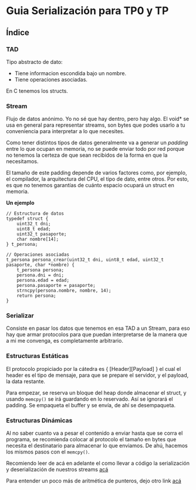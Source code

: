 # Guia Serialización para TP0 y TP

## Índice

### TAD

Tipo abstracto de dato:
- Tiene informacion escondida bajo un nombre.
- Tiene operaciones asociadas.

En C tenemos los structs.

### Stream

Flujo de datos anónimo. Yo no sé que hay dentro, pero hay algo. El void* se usa en general para representar streams, son bytes que podes usarlo a tu conveniencia para interpretar a lo que necesites.

Como tener distintos tipos de datos generalmente va a generar un *padding* entre lo que ocupan en memoria, no se puede enviar todo por red porque no tenemos la certeza de que sean recibidos de la forma en que la necesitamos.

El tamaño de este padding depende de varios factores como, por ejemplo, el compilador, la arquitectura del CPU, el tipo de dato, entre otros. Por esto, es que no tenemos garantías de cuánto espacio ocupará un struct en memoria.

**Un ejemplo**
```
// Estructura de datos
typedef struct {
    uint32_t dni;
    uint8_t edad;
    uint32_t pasaporte;
    char nombre[14];
} t_persona;

// Operaciones asociadas
t_persona persona_crear(uint32_t dni, uint8_t edad, uint32_t pasaporte, char *nombre) {
    t_persona persona;
    persona.dni = dni;
    persona.edad = edad;
    persona.pasaporte = pasaporte;
    strncpy(persona.nombre, nombre, 14);
    return persona;
}
```

### Serializar

Consiste en pasar los datos que tenemos en esa TAD a un Stream, para eso hay que armar protocolos para que puedan interpretarse de la manera que a mi me convenga, es completamente arbitrario.

### Estructuras Estáticas

El protocolo propiciado por la cátedra es { [Header][Payload] } el cual el header es el tipo de mensaje, para que se prepare el servidor, y el payload, la data restante.

Para empezar, se reserva un bloque del heap donde almacenar el struct, y usando `memcpy()` se irá guardando en lo reservado. Así se ignorará el padding. Se empaqueta el buffer y se envía, de ahí se desempaqueta.

### Estructuras Dinámicas

Al no saber cuanto va a pesar el contenido a enviar hasta que se corra el programa, se recomienda colocar al protocolo el tamaño en bytes que necesita el destinatario para almacenar lo que enviamos. De ahú, hacemos los mismos pasos con el `memcpy()`.

Recomiendo leer de acá en adelante el como llevar a código la serialización y deserialización de nuestros streams [acá](https://docs.utnso.com.ar/guias/linux/serializacion#serialicemos)

Para entender un poco más de aritmética de punteros, dejo otro link [acá](https://docs.utnso.com.ar/guias/programacion/punteros)
